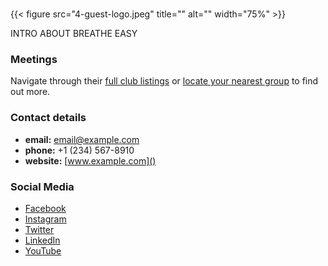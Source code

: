 #
{{< figure src="4-guest-logo.jpeg" title="" alt="" width="75%" >}}

INTRO ABOUT BREATHE EASY

### **Meetings**

Navigate through their [full club listings]() or [locate your nearest group]() to find out more.

### Contact details

- **email:** [email@example.com](mailto:)
- **phone:** +1 (234) 567-8910
- **website:** [www.example.com]()

### Social Media

- [Facebook]()
- [Instagram]()
- [Twitter]()
- [LinkedIn]()
- [YouTube]()





